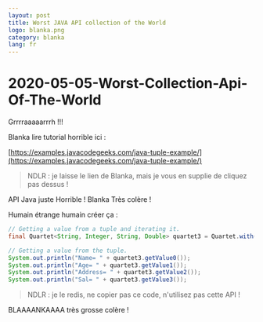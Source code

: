 ```yaml
---
layout: post
title: Worst JAVA API collection of the World
logo: blanka.png
category: blanka
lang: fr
---
```


# 2020-05-05-Worst-Collection-Api-Of-The-World

Grrrraaaaarrrh !!!

Blanka lire tutorial horrible ici :

[https://examples.javacodegeeks.com/java-tuple-example/](https://examples.javacodegeeks.com/java-tuple-example/)

> NDLR : je laisse le lien de Blanka, mais je vous en supplie de cliquez pas dessus !

API Java juste Horrible ! Blanka Très colère !

Humain étrange humain créer ça :

```java
// Getting a value from a tuple and iterating it.
final Quartet<String, Integer, String, Double> quartet3 = Quartet.with("Abc", 30, "Pqr", 23000.5);

// Getting a value from the tuple.
System.out.println("Name= " + quartet3.getValue0());
System.out.println("Age= " + quartet3.getValue1());
System.out.println("Address= " + quartet3.getValue2());
System.out.println("Sal= " + quartet3.getValue3());
```

> NDLR : je le redis, ne copier pas ce code, n'utilisez pas cette API !

BLAAAANKAAAA très grosse colère !


